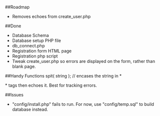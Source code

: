 ##Roadmap
- Removes echoes from create_user.php

##Done
- Database Schema
- Database setup PHP file
- db_connect.php
- Registration form HTML page 
- Registration php script
- Tweak create_user.php so errors are displayed on the form, rather than blank page.

##Handy Functions
spit( string ); // encases the string in \*<p></p>\* tags then echoes it. Best for tracking errors.

##Issues
- "config/install.php" fails to run. For now, use "config/temp.sql" to build database instead.